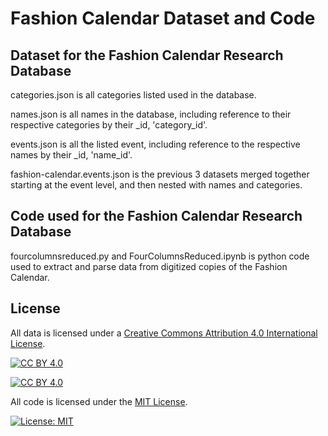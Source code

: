 # Fashion Calendar Dataset and Code
## Dataset for the Fashion Calendar Research Database

categories.json is all categories listed used in the database.  

names.json is all names in the database, including reference to their respective categories by their _id, 'category_id'.  

events.json is all the listed event, including reference to the respective names by their _id, 'name_id'.  

fashion-calendar.events.json is the previous 3 datasets merged together starting at the event level, and then nested with names and categories.

## Code used for the Fashion Calendar Research Database

fourcolumnsreduced.py and FourColumnsReduced.ipynb is python code used to extract and parse data from digitized copies of the Fashion Calendar.

## License

All data is licensed under a
[Creative Commons Attribution 4.0 International License][cc-by].

[![CC BY 4.0][cc-by-image]][cc-by]

[![CC BY 4.0][cc-by-shield]][cc-by]


[cc-by]: http://creativecommons.org/licenses/by/4.0/
[cc-by-image]: https://i.creativecommons.org/l/by/4.0/88x31.png
[cc-by-shield]: https://img.shields.io/badge/License-CC%20BY%204.0-lightgrey.svg



All code is licensed under the [MIT License](https://opensource.org/licenses/MIT).

[![License: MIT](https://img.shields.io/badge/License-MIT-yellow.svg)](https://opensource.org/licenses/MIT)
